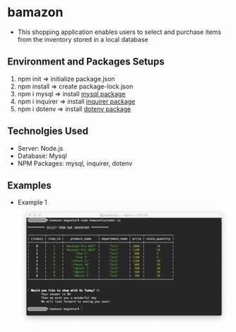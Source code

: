 # bamazon
- This shopping application enables users to select and purchase items from the inventory stored in a local database  


## Environment and Packages Setups
1. npm init    => initialize package.json 
2. npm install => create package-lock.json
3. npm i mysql => install [mysql package](https://www.npmjs.com/package/mysql)
4. npm i inquirer => install [inquirer package](https://www.npmjs.com/package/inquirer)
5. npm i dotenv => install [dotenv package](https://www.npmjs.com/package/dotenv)


## Technolgies Used 
* Server: Node.js
* Database: Mysql
* NPM Packages: mysql, inquirer, dotenv

## Examples 
* Example 1
![Example-1](/screenshots-examples/example-1.png)
    


    


